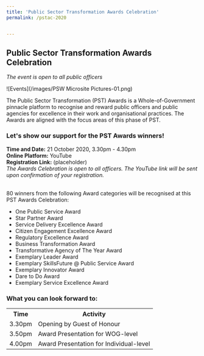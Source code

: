 ```yaml
---
title: 'Public Sector Transformation Awards Celebration'
permalink: /pstac-2020


---
```


## Public Sector Transformation Awards Celebration
<i>The event is open to all public officers</i><br>

![Events](/images/PSW Microsite Pictures-01.png)

The Public Sector Transformation (PST) Awards is a Whole-of-Government pinnacle platform to recognise and reward public officers and public agencies for excellence in their work and organisational practices. The Awards are aligned with the focus areas of this phase of PST. 

### Let's show our support for the PST Awards winners!<br>
**Time and Date:** 21 October 2020, 3.30pm - 4.30pm<br>
**Online Platform:** YouTube<br>
**Registration Link:** (placeholder)<br>
*The Awards Celebration is open to all officers. The YouTube link will be sent upon confirmation of your registration.*<br>
<br>

80 winners from the following Award categories will be recognised at this PST Awards Celebration:<br>
<ul>
  <li>One Public Service Award</li>
  <li>Star Partner Award</li>
  <li>Service Delivery Excellence Award</li>
  <li>Citizen Engagement Excellence Award</li> 
  <li>Regulatory Excellence Award</li>
  <li>Business Transformation Award</li>
  <li>Transformative Agency of The Year Award</li>
  <li>Exemplary Leader Award</li>
  <li>Exemplary SkillsFuture @ Public Service Award</li>
  <li>Exemplary Innovator Award</li>
  <li>Dare to Do Award</li>
  <li>Exemplary Service Excellence Award</li>
</ul>
<!-- <a href="#"><img src="/images/sign-up-btn.png" style="width:280px" /> </a> -->
<!-- <a href="include link><img src="/include image" style="width:280px"/> </a> --> 

### What you can look forward to:
<table>
  <tr>
    <th>
      Time
    </th>
    <th>
      Activity
    </th>
  </tr>
  <tr>
    <td>
      3.30pm
    </td>
    <td>
      Opening by Guest of Honour
    </td>
  </tr>
  <tr>
    <td>
      3.50pm
    </td>
    <td>
      Award Presentation for WOG-level 
    </td>
  </tr>
  <tr>
    <td>
      4.00pm
    </td>
    <td>
      Award Presentation for Individual-level
    </td>
  </tr>
  </table>
  
